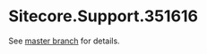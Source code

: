 # Sitecore.Support.351616

See [master branch](https://github.com/sitecoresupport/Sitecore.Support.351616) for details.